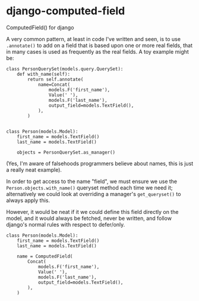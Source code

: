 # django-computed-field

ComputedField() for django


A very common pattern, at least in code I've written and seen, is to use `.annotate()` to add on a field that is based upon one or more real fields, that in many cases is used as frequently as the real fields. A toy example might be:


    class PersonQuerySet(models.query.QuerySet):
        def with_name(self):
            return self.annotate(
                name=Concat(
                    models.F('first_name'),
                    Value(' '),
                    models.F('last_name'),
                    output_field=models.TextField(),
                ),
            )


    class Person(models.Model):
        first_name = models.TextField()
        last_name = models.TextField()

        objects = PersonQuerySet.as_manager()

(Yes, I'm aware of falsehoods programmers believe about names, this is just a really neat example).

In order to get access to the name "field", we must ensure we use the ``Person.objects.with_name()`` queryset method each time we need it; alternatively we could look at overriding a manager's `get_queryset()` to always apply this.

However, it would be neat if it we could define this field directly on the model, and it would always be fetched, never be written, and follow django's normal rules with respect to defer/only.


    class Person(models.Model):
        first_name = models.TextField()
        last_name = models.TextField()

        name = ComputedField(
            Concat(
                models.F('first_name'),
                Value(' '),
                models.F('last_name'),
                output_field=models.TextField(),
            ),
        )
